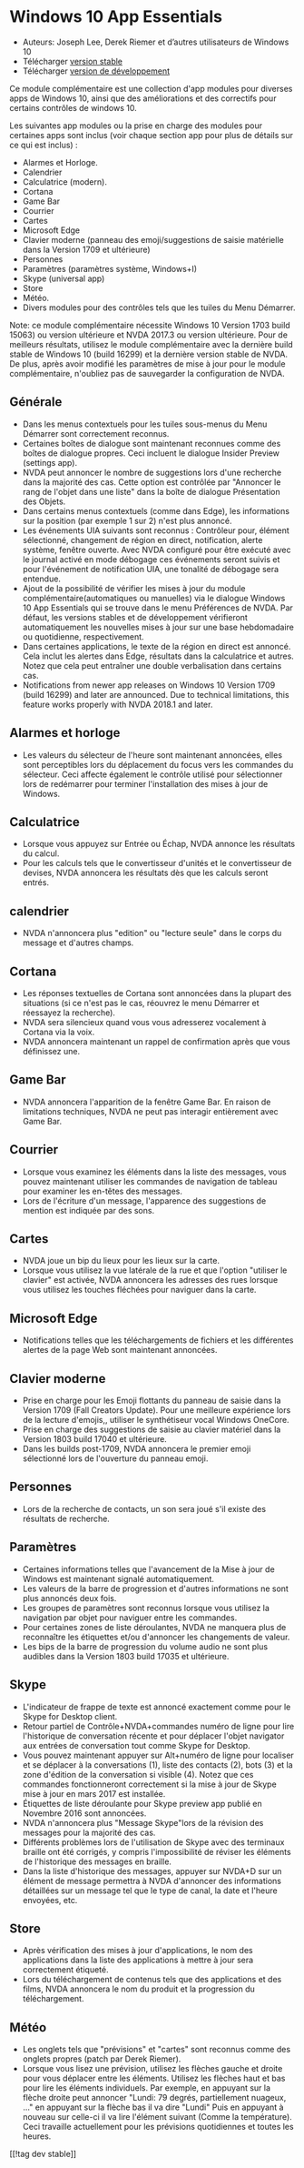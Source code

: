 # Windows 10 App Essentials #

* Auteurs: Joseph Lee, Derek Riemer et d’autres utilisateurs de Windows 10
* Télécharger [version stable][1]
* Télécharger [version de développement][2]

Ce module complémentaire est une collection d'app modules pour diverses apps
de Windows 10, ainsi que des améliorations et des correctifs pour certains
contrôles de windows 10.

Les suivantes app modules ou la prise en charge des modules pour certaines
apps sont inclus (voir chaque section app pour plus de détails sur ce qui
est inclus) :

* Alarmes et Horloge.
* Calendrier
* Calculatrice (modern).
* Cortana
* Game Bar
* Courrier
* Cartes
* Microsoft Edge
* Clavier moderne (panneau des emoji/suggestions de saisie matérielle dans
  la Version 1709 et ultérieure)
* Personnes
* Paramètres (paramètres système, Windows+I)
* Skype (universal app)
* Store
* Météo.
* Divers modules pour des contrôles tels que les tuiles du Menu Démarrer.

Note: ce module complémentaire nécessite Windows 10 Version 1703 build
15063) ou version ultérieure et NVDA 2017.3 ou version ultérieure. Pour de
meilleurs résultats, utilisez le module complémentaire avec la dernière
build stable de Windows 10 (build 16299) et la dernière version stable de
NVDA. De plus, après avoir modifié les paramètres de mise à jour pour le
module complémentaire, n'oubliez pas de sauvegarder la configuration de
NVDA.

## Générale

* Dans les menus contextuels pour les tuiles sous-menus du Menu Démarrer
  sont correctement reconnus.
* Certaines boîtes de dialogue sont maintenant reconnues comme des boîtes de
  dialogue propres. Ceci incluent le dialogue Insider Preview (settings
  app).
* NVDA peut annoncer le nombre de suggestions lors d'une recherche dans la
  majorité des cas. Cette option est contrôlée par "Annoncer le rang de
  l'objet dans une liste" dans la boîte de dialogue Présentation des Objets.
* Dans certains menus contextuels (comme dans Edge), les informations sur la
  position (par exemple 1 sur 2) n'est plus annoncé.
* Les événements UIA suivants sont reconnus : Contrôleur pour, élément
  sélectionné, changement de région en direct, notification, alerte système,
  fenêtre ouverte. Avec NVDA configuré pour être exécuté avec le journal
  activé en mode débogage ces événements seront suivis et pour l'événement
  de notification UIA, une tonalité de débogage sera entendue.
* Ajout de la possibilité de vérifier les mises à jour du module
  complémentaire(automatiques ou manuelles) via le dialogue Windows 10 App
  Essentials qui se trouve dans le menu Préférences de NVDA. Par défaut, les
  versions stables et de développement vérifieront automatiquement les
  nouvelles mises à jour sur une base hebdomadaire ou quotidienne,
  respectivement.
* Dans certaines applications, le texte de la région en direct est
  annoncé. Cela inclut les alertes dans Edge, résultats dans la calculatrice
  et autres. Notez que cela peut entraîner une double verbalisation dans
  certains cas.
* Notifications from newer app releases on Windows 10 Version 1709 (build
  16299) and later are announced. Due to technical limitations, this feature
  works properly with NVDA 2018.1 and later.

## Alarmes et horloge

* Les valeurs du sélecteur de l'heure sont maintenant annoncées, elles sont
  perceptibles lors du déplacement du focus vers les commandes du
  sélecteur. Ceci affecte également le contrôle utilisé pour sélectionner
  lors de redémarrer pour terminer l'installation des mises à jour de
  Windows.

## Calculatrice

* Lorsque vous appuyez sur Entrée ou Échap, NVDA annonce les résultats du
  calcul.
* Pour les calculs tels que le convertisseur d'unités et le convertisseur de
  devises, NVDA annoncera les résultats dès que les calculs seront entrés.

## calendrier

* NVDA n'annoncera plus "edition" ou "lecture seule" dans le corps du
  message et d'autres  champs.

## Cortana

* Les réponses textuelles de Cortana sont annoncées dans la plupart des
  situations (si ce n'est pas le cas, réouvrez le menu Démarrer et réessayez
  la recherche).
* NVDA sera silencieux quand vous vous adresserez vocalement à Cortana via
  la voix.
* NVDA annoncera maintenant un rappel de confirmation après que vous
  définissez une.

## Game Bar

* NVDA annoncera l'apparition de la fenêtre Game Bar. En raison de
  limitations techniques, NVDA ne peut pas interagir entièrement avec Game
  Bar.

## Courrier

* Lorsque vous examinez les éléments dans la liste des messages, vous pouvez
  maintenant utiliser les commandes de navigation de tableau pour examiner
  les en-têtes des messages.
* Lors de l'écriture d'un message, l'apparence des suggestions de mention
  est indiquée par des sons.

## Cartes

* NVDA joue un bip du lieux pour les lieux sur la carte.
* Lorsque vous utilisez la vue latérale de la rue et que l'option "utiliser
  le clavier" est activée, NVDA annoncera les adresses des rues lorsque vous
  utilisez les touches fléchées pour naviguer dans la carte.

## Microsoft Edge

* Notifications telles que les téléchargements de fichiers et les
  différentes alertes de la page Web sont maintenant annoncées.

## Clavier moderne

* Prise en charge pour les Emoji flottants du panneau de saisie dans la
  Version 1709 (Fall Creators Update). Pour une meilleure expérience lors de
  la lecture d'emojis,, utiliser le synthétiseur vocal Windows OneCore.
* Prise en charge des suggestions de saisie au clavier matériel dans la
  Version 1803 build 17040 et ultérieure.
* Dans les builds post-1709, NVDA annoncera le premier emoji sélectionné
  lors de l'ouverture du panneau emoji.

## Personnes

* Lors de la recherche de contacts, un son sera joué s'il existe des
  résultats de recherche.

## Paramètres

* Certaines informations telles que l'avancement de la Mise à jour de
  Windows est maintenant signalé automatiquement.
* Les valeurs de la barre de progression et d'autres informations ne sont
  plus annoncés deux fois.
* Les groupes de paramètres sont reconnus lorsque vous utilisez la
  navigation par objet pour naviguer entre les commandes.
* Pour certaines zones de liste déroulantes, NVDA ne manquera plus de
  reconnaître les étiquettes et/ou d'annoncer les changements de valeur.
* Les bips de la barre de progression du volume audio ne sont plus audibles
  dans la Version 1803 build 17035 et ultérieure.

## Skype

* L'indicateur de frappe de texte est annoncé exactement comme pour le Skype
  for Desktop client.
* Retour partiel de Contrôle+NVDA+commandes numéro de ligne pour lire
  l'historique de conversation récente et pour déplacer l'objet navigator
  aux entrées de conversation tout comme Skype for Desktop.
* Vous pouvez maintenant appuyer sur Alt+numéro de ligne pour localiser et
  se déplacer à la conversations (1), liste des contacts (2), bots (3) et la
  zone d'édition de la conversation si visible (4). Notez que ces commandes
  fonctionneront correctement si la mise à jour de Skype mise à jour en mars
  2017 est installée.
* Étiquettes de liste déroulante pour Skype preview app publié en Novembre
  2016 sont annoncées.
* NVDA n'annoncera plus "Message Skype"lors de la révision des messages pour
  la majorité des cas.
* Différents problèmes lors de l'utilisation de Skype avec des terminaux
  braille ont été corrigés, y compris l'impossibilité de réviser les
  éléments de l'historique des messages en braille.
* Dans la liste d'historique des messages, appuyer sur NVDA+D sur un élément
  de message permettra à NVDA d'annoncer des informations détaillées sur un
  message tel que le type de canal, la date et l'heure envoyées, etc.

## Store

* Après vérification des mises à jour d'applications, le nom des
  applications dans la liste des applications à mettre à jour sera
  correctement étiqueté.
* Lors du téléchargement de contenus tels que des applications et des films,
  NVDA annoncera le nom du produit et la progression du téléchargement.

## Météo

* Les onglets tels que "prévisions" et "cartes" sont reconnus comme des
  onglets propres (patch par Derek Riemer).
* Lorsque vous lisez une prévision, utilisez les flèches gauche et droite
  pour vous déplacer entre les éléments. Utilisez les flèches haut et bas
  pour lire les éléments individuels. Par exemple, en appuyant sur la flèche
  droite peut annoncer "Lundi: 79 degrés, partiellement nuageux, ..." en
  appuyant sur la flèche bas il va dire "Lundi" Puis en appuyant à nouveau
  sur celle-ci il va lire l'élément suivant (Comme la température). Ceci
  travaille actuellement pour les prévisions quotidiennes et toutes les
  heures.

[[!tag dev stable]]

[1]: https://addons.nvda-project.org/files/get.php?file=w10

[2]: https://addons.nvda-project.org/files/get.php?file=w10-dev
